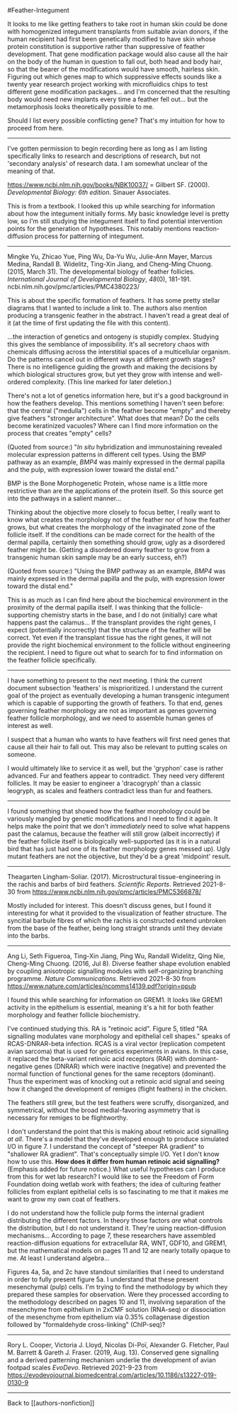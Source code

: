 #Feather-Integument

It looks to me like getting feathers to take root in human skin could be done with homogenized integument transplants from suitable avian donors, if the human recipient had first been genetically modified to have skin whose protein constitution is supportive rather than suppressive of feather development.  That gene modification package would also cause all the hair on the body of the human in question to fall out, both head and body hair, so that the bearer of the modifications would have smooth, hairless skin.  Figuring out which genes map to which suppressive effects sounds like a twenty year research project working with microfluidics chips to test different gene modification packages... and I'm concerned that the resulting body would need new implants every time a feather fell out... but the metamorphosis looks theoretically possible to me.

Should I list every possible conflicting gene?  That's my intuition for how to proceed from here.

---
I've gotten permission to begin recording here as long as I am listing specifically links to research and descriptions of research, but not 'secondary analysis' of research data.  I am somewhat unclear of the meaning of that.

https://www.ncbi.nlm.nih.gov/books/NBK10037/ =
Gilbert SF. (2000). *Developmental Biology: 6th edition*. Sinauer Associates.

This is from a textbook.  I looked this up while searching for information about how the integument initially forms.  My basic knowledge level is pretty low, so I'm still studying the integument itself to find potential intervention points for the generation of hypotheses.  This notably mentions reaction-diffusion process for patterning of integument.

---
Mingke Yu, Zhicao Yue, Ping Wu, Da-Yu Wu, Julie-Ann Mayer, Marcus Medina, Randall B. Widelitz, Ting-Xin Jiang, and Cheng-Ming Chuong. (2015, March 31). The developmental biology of feather follicles. *International Journal of Developmental Biology*, *48*(0), 181-191. ncbi.nlm.nih.gov/pmc/articles/PMC4380223/

This is about the specific formation of feathers.  It has some pretty stellar diagrams that I wanted to include a link to.  The authors also mention producing a transgenic feather in the abstract.  I haven't read a great deal of it (at the time of first updating the file with this content).

...the interaction of genetics and ontogeny is stupidly complex.  Studying this gives the semblance of impossibility.  It's all secretory chaos with chemicals diffusing across the interstitial spaces of a multicellular organism.  Do the patterns cancel out in different ways at different growth stages?  There is no intelligence guiding the growth and making the decisions by which biological structures grow, but yet they grow with intense and well-ordered complexity.  (This line marked for later deletion.)

There's not a lot of genetics information here, but it's a good background in how the feathers develop.  This mentions something I haven't seen before: that the central ("medulla") cells in the feather become "empty" and thereby give feathers "stronger architecture".  What does that mean?  Do the cells become keratinized vacuoles?  Where can I find more information on the process that creates "empty" cells?

(Quoted from source:)
"*In situ* hybridization and immunostaining revealed molecular expression patterns in different cell types. Using the BMP pathway as an example, *BMP4* was mainly expressed in the dermal papilla and the pulp, with expression lower toward the distal end."

BMP is the Bone Morphogenetic Protein, whose name is a little more restrictive than are the applications of the protein itself.  So this source get into the pathways in a salient manner...

Thinking about the objective more closely to focus better, I really want to know what creates the morphology not of the feather nor of how the feather grows, but what creates the morphology of the invaginated zone of the follicle itself.  If the conditions can be made correct for the health of the dermal papilla, certainly then something should grow, ugly as a disordered feather might be.  (Getting a disordered downy feather to grow from a transgenic human skin sample may be an early success, eh?)

(Quoted from source:)
"Using the BMP pathway as an example, *BMP4* was mainly expressed in the dermal papilla and the pulp, with expression lower toward the distal end."

This is as much as I can find here about the biochemical environment in the proximity of the dermal papilla itself.  I was thinking that the follicle-supporting chemistry starts in the base, and I do not (initially) care what happens past the calamus...  If the transplant provides the right genes, I expect (potentially incorrectly) that the structure of the feather will be correct.  Yet even if the transplant tissue has the right genes, it will not provide the right biochemical environment to the follicle without engineering the recipient.  I need to figure out what to search for to find information on the feather follicle specifically.

---
I have something to present to the next meeting.  I think the current document subsection 'feathers' is misprioritized.  I understand the current goal of the project as eventually developing a human transgenic integument which is capable of supporting the growth of feathers.  To that end, genes governing feather morphology are not as important as genes governing feather follicle morphology, and we need to assemble human genes of interest as well.

I suspect that a human who wants to have feathers will first need genes that cause all their hair to fall out.  This may also be relevant to putting scales on someone.

I would ultimately like to service it as well, but the 'gryphon' case is rather advanced.  Fur and feathers appear to contradict.  They need very different follicles.  It may be easier to engineer a 'dracogryph' than a classic leogryph, as scales and feathers contradict less than fur and feathers.

---
I found something that showed how the feather morphology could be variously mangled by genetic modifications and I need to find it again.  It helps make the point that we don't *immediately* need to solve what happens past the calamus, because the feather will still grow (albeit incorrectly) if the feather follicle itself is biologically well-supported (as it is in a natural bird that has just had one of its feather morphology genes messed up).  Ugly mutant feathers are not the objective, but they'd be a great 'midpoint' result.

---
Theagarten Lingham-Soliar. (2017). Microstructural tissue-engineering in the rachis and barbs of bird feathers.  *Scientific Reports*.  Retrieved 2021-8-30 from https://www.ncbi.nlm.nih.gov/pmc/articles/PMC5366878/

Mostly included for interest.  This doesn't discuss genes, but I found it interesting for what it provided to the visualization of feather structure.  The syncitial barbule fibres of which the rachis is constructed extend unbroken from the base of the feather, being long straight strands until they deviate into the barbs.

---
Ang Li, Seth Figueroa, Ting-Xin Jiang, Ping Wu, Randall Widelitz, Qing Nie, Cheng-Ming Chuong.  (2016, Jul 8).  Diverse feather shape evolution enabled by coupling anisotropic signalling modules with self-organizing branching programme.  *Nature Communications*.  Retrieved 2021-8-30 from https://www.nature.com/articles/ncomms14139.pdf?origin=ppub

I found this while searching for information on GREM1.  It looks like GREM1 activity in the epithelium is essential, meaning it's a hit for both feather morphology and feather follicle biochemistry.

I've continued studying this.  RA is "retinoic acid".  Figure 5, titled "RA signalling modulates vane morphology and epithelial cell shapes." speaks of RCAS-DNRAR-beta infection.  RCAS is a viral vector (replication competent avian sarcoma) that is used for genetics experiments in avians.  In this case, it replaced the beta-variant retinoic acid receptors (RAR) with dominant-negative genes (DNRAR) which were inactive (negative) and prevented the normal function of functional genes for the same receptors (dominant).  Thus the experiment was of knocking out a retinoic acid signal and seeing how it changed the development of remiges (flight feathers) in the chicken.

The feathers still grew, but the test feathers were scruffy, disorganized, and symmetrical, without the broad medial-favoring asymmetry that is necessary for remiges to be flightworthy.

I don't understand the point that this is making about retinoic acid signalling *at all*.  There's a model that they've developed enough to produce simulated I/O in figure 7.  I understand the concept of "steeper RA gradient" to "shallower RA gradient".  That's conceptually simple I/O.  Yet I don't know how to use this.  **How does it differ from human retinoic acid signalling?**  (Emphasis added for future notice.)  What useful hypotheses can I produce from this for wet lab research?  I would like to see the Freedom of Form Foundation doing wetlab work with feathers; the idea of culturing feather follicles from explant epithelial cells is so fascinating to me that it makes me want to grow my own coat of feathers.

I do not understand how the follicle pulp forms the internal gradient distributing the different factors.  In theory those factors *are* what controls the distribution, but I do not understand it.  They're using reaction-diffusion mechanisms...  According to page 7, these researchers have assembled reaction-diffusion equations for extracellular RA, WNT, GDF10, and GREM1, but the mathematical models on pages 11 and 12 are nearly totally opaque to me.  At least I understand algebra...

Figures 4a, 5a, and 2c have standout similarities that I need to understand in order to fully present figure 5a.  I understand that these present mesenchymal (pulp) cells.  I'm trying to find the methodology by which they prepared these samples for observation.  Were they processed according to the methodology described on pages 10 and 11, involving separation of the mesenchyme from epithelium in 2xCMF solution (RNA-seq) or dissociation of the mesenchyme from epithelium via 0.35% collagenase digestion followed by "formaldehyde cross-linking" (ChIP-seq)?

---
Rory L. Cooper, Victoria J. Lloyd, Nicolas Di-Poï, Alexander G. Fletcher, Paul M. Barrett & Gareth J. Fraser.  (2019, Aug. 13).  Conserved gene signalling and a derived patterning mechanism underlie the development of avian footpad scales  *EvoDevo*.  Retrieved 2021-9-23 from https://evodevojournal.biomedcentral.com/articles/10.1186/s13227-019-0130-9



---
Back to [[authors-nonfiction]]